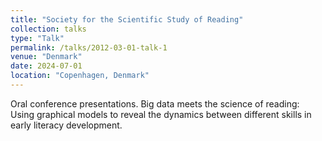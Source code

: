 ```yaml
---
title: "Society for the Scientific Study of Reading"
collection: talks
type: "Talk"
permalink: /talks/2012-03-01-talk-1
venue: "Denmark"
date: 2024-07-01
location: "Copenhagen, Denmark"
---
```


Oral conference presentations. Big data meets the science of reading: Using graphical models to reveal the dynamics between different skills in early literacy development.
